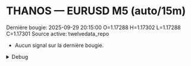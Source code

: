 # THANOS — EURUSD M5 (auto/15m)
Dernière bougie: 2025-09-29 20:15:00  O=1.17288  H=1.17302  L=1.17288  C=1.17301
Source active: twelvedata_repo

- Aucun signal sur la dernière bougie.

<details><summary>Debug</summary>

- TD_API_KEY manquant.

</details>